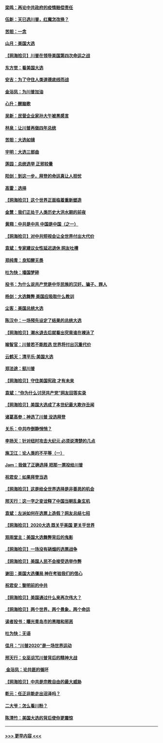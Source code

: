 #### [梁鸣：再论中共政府的疫情赔偿责任](../pages/nsc993/n12553012.md?t=11170202) 
#### [伍新：天已选川普，红魔怎改换？](../pages/nsc993/n12552970.md?t=11170202) 
#### [苦胆：一念](../pages/nsc993/n12552957.md?t=11170202) 
#### [山月：美国大选](../pages/nsc993/n12552446.md?t=11170202) 
#### [【网海拾贝】川普在领导美国第四次命运之战](../pages/nsc993/n12551973.md?t=11170202) 
#### [东方觉：看美国大选](../pages/nsc993/n12551647.md?t=11170202) 
#### [安吉：为了守住人类道德底线而战](../pages/nsc993/n12551111.md?t=11170202) 
#### [金浴凤：为川普加油](../pages/nsc993/n12551085.md?t=11170202) 
#### [心升：醒脑歌](../pages/nsc993/n12550984.md?t=11170202) 
#### [吴新：民营企业家孙大午被黑感言](../pages/nsc993/n12550656.md?t=11170202) 
#### [林泉：让川普再做四年总统](../pages/nsc993/n12550640.md?t=11170202) 
#### [苦胆：大选如镜](../pages/nsc993/n12550630.md?t=11170202) 
#### [宇明：大选三部曲](../pages/nsc993/n12550603.md?t=11170202) 
#### [莲园：总统选举 正邪较量](../pages/nsc993/n12550594.md?t=11170202) 
#### [阳剑：到这一步，拜登的命运真让人担忧](../pages/nsc993/n12549093.md?t=11170202) 
#### [高雷：选择](../pages/nsc993/n12549087.md?t=11170202) 
#### [【网海拾贝】这个世界正面临着重新塑造](../pages/nsc993/n12548326.md?t=11170202) 
#### [金慧：我们正处于人类历史大洪水期的前夜](../pages/nsc993/n12547914.md?t=11170202) 
#### [黄翔：中共是中共 中国是中国（之一）](../pages/nsc993/n12547576.md?t=11170202) 
#### [【网海拾贝】对中共短视会让全世界付出大代价](../pages/nsc993/n12546043.md?t=11170202) 
#### [袁斌：专家建议女性延迟退休 网友吐槽](../pages/nsc993/n12545424.md?t=11170202) 
#### [郑纯青：良知醒无畏](../pages/nsc993/n12545394.md?t=11170202) 
#### [吐为快：墙国梦碎](../pages/nsc993/n12545309.md?t=11170202) 
#### [投书：为什么说共产党是中华民族的汉奸、骗子、罪人](../pages/nsc993/n12545089.md?t=11170202) 
#### [杨剑：大选舞弊 美国应吸取什么教训](../pages/nsc993/n12543937.md?t=11170202) 
#### [尘客：美国总统大选](../pages/nsc993/n12543828.md?t=11170202) 
#### [陈汉中：一场预先设定了结果的总统大选](../pages/nsc993/n12543564.md?t=11170202) 
#### [【网海拾贝】潮水退去后就看出究竟谁在裸泳了](../pages/nsc993/n12543321.md?t=11170202) 
#### [喻智官：川普若不能胜选 世界将付出沉重代价](../pages/nsc993/n12541352.md?t=11170202) 
#### [云鹤天：清平乐‧美国大选](../pages/nsc993/n12540916.md?t=11170202) 
#### [郑法途：挺川普](../pages/nsc993/n12540898.md?t=11170202) 
#### [【网海拾贝】守住美国宪政 才有未来](../pages/nsc993/n12540423.md?t=11170202) 
#### [袁斌：“你为什么讨厌共产党”网友回答实录](../pages/nsc993/n12540208.md?t=11170202) 
#### [【网海拾贝】美国大选成了本世纪最大欺诈丑闻](../pages/nsc993/n12538029.md?t=11170202) 
#### [诸葛高参：神选了川普 没选拜登](../pages/nsc993/n12537664.md?t=11170202) 
#### [关乐：中共咋倒静悄悄？](../pages/nsc993/n12537615.md?t=11170202) 
#### [李扬天：针对纽时攻击大纪元 必须说清楚的几点](../pages/nsc993/n12536001.md?t=11170202) 
#### [施卫江：论人类的不平等（一）](../pages/nsc993/n12535700.md?t=11170202) 
#### [Jam：我做了正确选择 把那一票投给川普](../pages/nsc993/n12535743.md?t=11170202) 
#### [祝君安：如果拜登当选](../pages/nsc993/n12535726.md?t=11170202) 
#### [【网海拾贝】这是给全世界选择是非善恶的机会](../pages/nsc993/n12535061.md?t=11170202) 
#### [邢天行：这一字之变诠释了中国当朝乱象玄机](../pages/nsc993/n12533446.md?t=11170202) 
#### [袁斌：左派如何在选票上造假？网友总结七招](../pages/nsc993/n12533180.md?t=11170202) 
#### [【网海拾贝】2020大选 既关乎美国 更关乎世界](../pages/nsc993/n12533161.md?t=11170202) 
#### [观雨堂主：美国大选舞弊背后的鬼影](../pages/nsc993/n12533153.md?t=11170202) 
#### [【网海拾贝】一场没有硝烟的选票战争](../pages/nsc993/n12531883.md?t=11170202) 
#### [【网海拾贝】美国人民不会接受选举作弊](../pages/nsc993/n12528850.md?t=11170202) 
#### [谢田：美国大选僵局 神在考验我们的信心](../pages/nsc993/n12527932.md?t=11170202) 
#### [祝君安：黎明前的中共](../pages/nsc993/n12524071.md?t=11170202) 
#### [【网海拾贝】美国通过什么来再次伟大？](../pages/nsc993/n12523844.md?t=11170202) 
#### [【网海拾贝】两个世界，两个景象，两个命运](../pages/nsc993/n12521419.md?t=11170202) 
#### [读者投书：曝光青岛市的黑暗和邪恶](../pages/nsc993/n12520988.md?t=11170202) 
#### [吐为快：无语](../pages/nsc993/n12518588.md?t=11170202) 
#### [佳月：“川普2020”是一场世界运动](../pages/nsc993/n12518581.md?t=11170202) 
#### [邢天行：女巫诅咒川普背后的精神大战](../pages/nsc993/n12517257.md?t=11170202) 
#### [ 金浴凤：论共匪的循环](../pages/nsc993/n12517133.md?t=11170202) 
#### [【网海拾贝】中共是宗教自由的最大威胁](../pages/nsc993/n12516879.md?t=11170202) 
#### [乾元：任正非能走出沼泽吗？](../pages/nsc993/n12515831.md?t=11170202) 
#### [二大爷：怎么看川粉？](../pages/nsc993/n12515820.md?t=11170202) 
#### [陈清竹：美国大选的背后使你更震惊](../pages/nsc993/n12515589.md?t=11170202) 

----
#### [ >>> 更早内容 <<< ](../indexes/nsc993-earlier.md)
